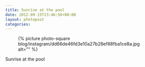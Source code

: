 ```yaml
---
title: Sunrise at the pool
date: 2012-09-15T23:46:56+00:00
layout: photopost
categories:
---
```


<figure class="photo photo--square">
  {% picture photo-square blog/instagram/dd66de46fd3e10a27b28ef88fba1ce8a.jpg alt="" %}
</figure>

Sunrise at the pool
